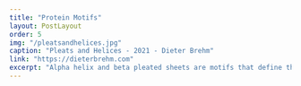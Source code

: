 ```yaml
---
title: "Protein Motifs"
layout: PostLayout
order: 5
img: "/pleatsandhelices.jpg"
caption: "Pleats and Helices - 2021 - Dieter Brehm"
link: "https://dieterbrehm.com"
excerpt: "Alpha helix and beta pleated sheets are motifs that define the fundamental shapes of proteins. Similarly, common architectural elements serve as the glue of buildings across the world." 
---
```


